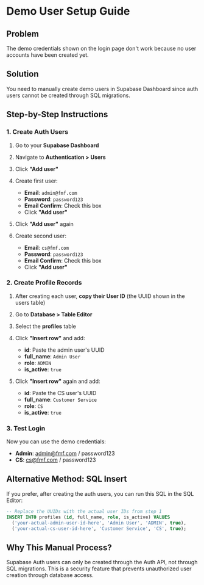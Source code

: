 # Demo User Setup Guide

## Problem
The demo credentials shown on the login page don't work because no user accounts have been created yet.

## Solution
You need to manually create demo users in Supabase Dashboard since auth users cannot be created through SQL migrations.

## Step-by-Step Instructions

### 1. Create Auth Users
1. Go to your **Supabase Dashboard**
2. Navigate to **Authentication > Users**
3. Click **"Add user"**
4. Create first user:
   - **Email**: `admin@fmf.com`
   - **Password**: `password123`
   - **Email Confirm**: Check this box
   - Click **"Add user"**

5. Click **"Add user"** again
6. Create second user:
   - **Email**: `cs@fmf.com`
   - **Password**: `password123`
   - **Email Confirm**: Check this box
   - Click **"Add user"**

### 2. Create Profile Records
1. After creating each user, **copy their User ID** (the UUID shown in the users table)
2. Go to **Database > Table Editor**
3. Select the **profiles** table
4. Click **"Insert row"** and add:
   - **id**: Paste the admin user's UUID
   - **full_name**: `Admin User`
   - **role**: `ADMIN`
   - **is_active**: `true`

5. Click **"Insert row"** again and add:
   - **id**: Paste the CS user's UUID
   - **full_name**: `Customer Service`
   - **role**: `CS`
   - **is_active**: `true`

### 3. Test Login
Now you can use the demo credentials:
- **Admin**: admin@fmf.com / password123
- **CS**: cs@fmf.com / password123

## Alternative Method: SQL Insert
If you prefer, after creating the auth users, you can run this SQL in the SQL Editor:

```sql
-- Replace the UUIDs with the actual user IDs from step 1
INSERT INTO profiles (id, full_name, role, is_active) VALUES
  ('your-actual-admin-user-id-here', 'Admin User', 'ADMIN', true),
  ('your-actual-cs-user-id-here', 'Customer Service', 'CS', true);
```

## Why This Manual Process?
Supabase Auth users can only be created through the Auth API, not through SQL migrations. This is a security feature that prevents unauthorized user creation through database access.
